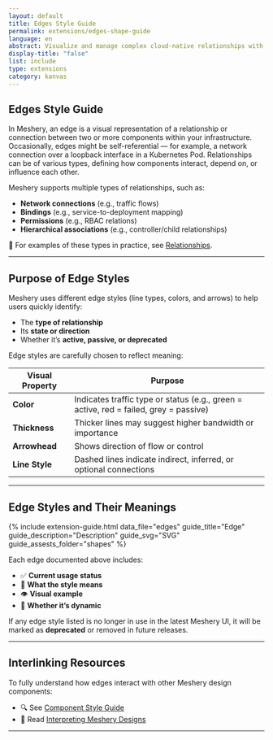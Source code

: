 ```yaml
---
layout: default
title: Edges Style Guide
permalink: extensions/edges-shape-guide
language: en
abstract: Visualize and manage complex cloud-native relationships with Kanvas' dynamic edge styling in Kubernetes architecture.
display-title: "false"
list: include
type: extensions
category: kanvas
---
```


## Edges Style Guide

In Meshery, an edge is a visual representation of a relationship or connection between two or more components within your infrastructure. Occasionally, edges might be self-referential — for example, a network connection over a loopback interface in a Kubernetes Pod. Relationships can be of various types, defining how components interact, depend on, or influence each other.

Meshery supports multiple types of relationships, such as:

- **Network connections** (e.g., traffic flows)
- **Bindings** (e.g., service-to-deployment mapping)
- **Permissions** (e.g., RBAC relations)
- **Hierarchical associations** (e.g., controller/child relationships)

🔗 For examples of these types in practice, see [Relationships]({{site.baseurl}}/concepts/logical/relationships).

---

## Purpose of Edge Styles

Meshery uses different edge styles (line types, colors, and arrows) to help users quickly identify:

- The **type of relationship**
- Its **state or direction**
- Whether it’s **active, passive, or deprecated**

Edge styles are carefully chosen to reflect meaning:

| Visual Property | Purpose |
|------------------|---------|
| **Color**        | Indicates traffic type or status (e.g., green = active, red = failed, grey = passive) |
| **Thickness**    | Thicker lines may suggest higher bandwidth or importance |
| **Arrowhead**    | Shows direction of flow or control |
| **Line Style**      | Dashed lines indicate indirect, inferred, or optional connections |

---

## Edge Styles and Their Meanings

{% include extension-guide.html
 data_file="edges"
 guide_title="Edge"
 guide_description="Description"
 guide_svg="SVG"
 guide_assests_folder="shapes"
%}

Each edge documented above includes:

- ✅ **Current usage status**
- 📘 **What the style means**
- 👁️ **Visual example**
- 🔄 **Whether it’s dynamic**

If any edge style listed is no longer in use in the latest Meshery UI, it will be marked as **deprecated** or removed in future releases.

---

## Interlinking Resources

To fully understand how edges interact with other Meshery design components:

- 🔍 See [Component Style Guide]({{site.baseurl}}/extensions/component-style-guide)
- 🧠 Read [Interpreting Meshery Designs]({{site.baseurl}}/concepts/interpreting-designs)

---

